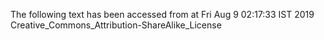 The following text has been accessed from at Fri Aug 9 02:17:33 IST 2019
Creative_Commons_Attribution-ShareAlike_License
